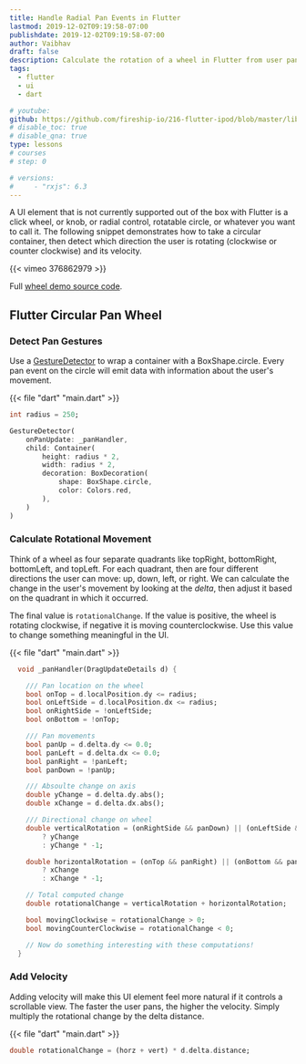 ```yaml
---
title: Handle Radial Pan Events in Flutter
lastmod: 2019-12-02T09:19:58-07:00
publishdate: 2019-12-02T09:19:58-07:00
author: Vaibhav
draft: false
description: Calculate the rotation of a wheel in Flutter from user pan gestures.
tags:
  - flutter
  - ui
  - dart

# youtube:
github: https://github.com/fireship-io/216-flutter-ipod/blob/master/lib/wheel.dart
# disable_toc: true
# disable_qna: true
type: lessons
# courses
# step: 0

# versions:
#     - "rxjs": 6.3
---
```


A UI element that is not currently supported out of the box with Flutter is a click wheel, or knob, or radial control, rotatable circle, or whatever you want to call it. The following snippet demonstrates how to take a circular container, then detect which direction the user is rotating (clockwise or counter clockwise) and its velocity.

{{< vimeo 376862979 >}}

Full [wheel demo source code](https://github.com/fireship-io/216-flutter-ipod/blob/master/lib/wheel.dart).

## Flutter Circular Pan Wheel

### Detect Pan Gestures

Use a [GestureDetector](https://api.flutter.dev/flutter/widgets/GestureDetector-class.html) to wrap a container with a BoxShape.circle. Every pan event on the circle will emit data with information about the user's movement.

{{< file "dart" "main.dart" >}}

```dart
int radius = 250;

GestureDetector(
    onPanUpdate: _panHandler,
    child: Container(
        height: radius * 2,
        width: radius * 2,
        decoration: BoxDecoration(
            shape: BoxShape.circle,
            color: Colors.red,
        ),
    )
)
```

### Calculate Rotational Movement

Think of a wheel as four separate quadrants like topRight, bottomRight, bottomLeft, and topLeft. For each quadrant, then are four different directions the user can move: up, down, left, or right. We can calculate the change in the user's movement by looking at the _delta_, then adjust it based on the quadrant in which it occurred.

The final value is `rotationalChange`. If the value is positive, the wheel is rotating clockwise, if negative it is moving counterclockwise. Use this value to change something meaningful in the UI.

{{< file "dart" "main.dart" >}}

```dart
  void _panHandler(DragUpdateDetails d) {

    /// Pan location on the wheel
    bool onTop = d.localPosition.dy <= radius;
    bool onLeftSide = d.localPosition.dx <= radius;
    bool onRightSide = !onLeftSide;
    bool onBottom = !onTop;

    /// Pan movements
    bool panUp = d.delta.dy <= 0.0;
    bool panLeft = d.delta.dx <= 0.0;
    bool panRight = !panLeft;
    bool panDown = !panUp;

    /// Absoulte change on axis
    double yChange = d.delta.dy.abs();
    double xChange = d.delta.dx.abs();

    /// Directional change on wheel
    double verticalRotation = (onRightSide && panDown) || (onLeftSide && panUp)
        ? yChange
        : yChange * -1;

    double horizontalRotation = (onTop && panRight) || (onBottom && panLeft)
        ? xChange
        : xChange * -1;

    // Total computed change
    double rotationalChange = verticalRotation + horizontalRotation;

    bool movingClockwise = rotationalChange > 0;
    bool movingCounterClockwise = rotationalChange < 0;

    // Now do something interesting with these computations!
  }
```

### Add Velocity

Adding velocity will make this UI element feel more natural if it controls a scrollable view. The faster the user pans, the higher the velocity. Simply multiply the rotational change by the delta distance.

{{< file "dart" "main.dart" >}}

```dart
double rotationalChange = (horz + vert) * d.delta.distance;
```
